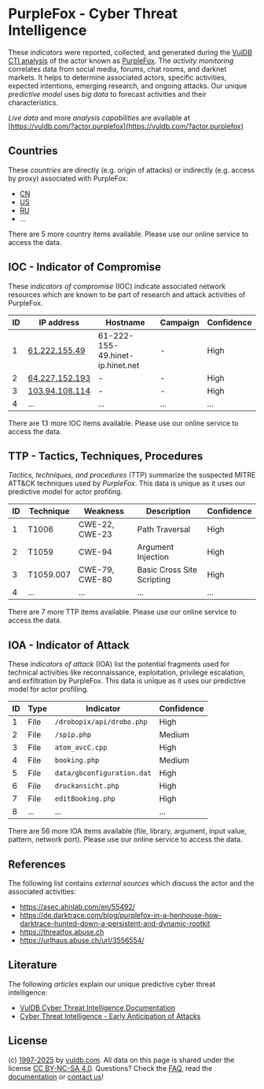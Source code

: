 # PurpleFox - Cyber Threat Intelligence

These _indicators_ were reported, collected, and generated during the [VulDB CTI analysis](https://vuldb.com/?kb.cti) of the actor known as [PurpleFox](https://vuldb.com/?actor.purplefox). The _activity monitoring_ correlates data from social media, forums, chat rooms, and darknet markets. It helps to determine associated actors, specific activities, expected intentions, emerging research, and ongoing attacks. Our unique _predictive model_ uses _big data_ to forecast activities and their characteristics.

_Live data_ and more _analysis capabilities_ are available at [https://vuldb.com/?actor.purplefox](https://vuldb.com/?actor.purplefox)

## Countries

These _countries_ are directly (e.g. origin of attacks) or indirectly (e.g. access by proxy) associated with PurpleFox:

* [CN](https://vuldb.com/?country.cn)
* [US](https://vuldb.com/?country.us)
* [RU](https://vuldb.com/?country.ru)
* ...

There are 5 more country items available. Please use our online service to access the data.

## IOC - Indicator of Compromise

These _indicators of compromise_ (IOC) indicate associated network resources which are known to be part of research and attack activities of PurpleFox.

ID | IP address | Hostname | Campaign | Confidence
-- | ---------- | -------- | -------- | ----------
1 | [61.222.155.49](https://vuldb.com/?ip.61.222.155.49) | 61-222-155-49.hinet-ip.hinet.net | - | High
2 | [64.227.152.193](https://vuldb.com/?ip.64.227.152.193) | - | - | High
3 | [103.94.108.114](https://vuldb.com/?ip.103.94.108.114) | - | - | High
4 | ... | ... | ... | ...

There are 13 more IOC items available. Please use our online service to access the data.

## TTP - Tactics, Techniques, Procedures

_Tactics, techniques, and procedures_ (TTP) summarize the suspected MITRE ATT&CK techniques used by _PurpleFox_. This data is unique as it uses our predictive model for actor profiling.

ID | Technique | Weakness | Description | Confidence
-- | --------- | -------- | ----------- | ----------
1 | T1006 | CWE-22, CWE-23 | Path Traversal | High
2 | T1059 | CWE-94 | Argument Injection | High
3 | T1059.007 | CWE-79, CWE-80 | Basic Cross Site Scripting | High
4 | ... | ... | ... | ...

There are 7 more TTP items available. Please use our online service to access the data.

## IOA - Indicator of Attack

These _indicators of attack_ (IOA) list the potential fragments used for technical activities like reconnaissance, exploitation, privilege escalation, and exfiltration by PurpleFox. This data is unique as it uses our predictive model for actor profiling.

ID | Type | Indicator | Confidence
-- | ---- | --------- | ----------
1 | File | `/drobopix/api/drobo.php` | High
2 | File | `/spip.php` | Medium
3 | File | `atom_avcC.cpp` | High
4 | File | `booking.php` | Medium
5 | File | `data/gbconfiguration.dat` | High
6 | File | `druckansicht.php` | High
7 | File | `editBooking.php` | High
8 | ... | ... | ...

There are 56 more IOA items available (file, library, argument, input value, pattern, network port). Please use our online service to access the data.

## References

The following list contains _external sources_ which discuss the actor and the associated activities:

* https://asec.ahnlab.com/en/55492/
* https://de.darktrace.com/blog/purplefox-in-a-henhouse-how-darktrace-hunted-down-a-persistent-and-dynamic-rootkit
* https://threatfox.abuse.ch
* https://urlhaus.abuse.ch/url/3556554/

## Literature

The following _articles_ explain our unique predictive cyber threat intelligence:

* [VulDB Cyber Threat Intelligence Documentation](https://vuldb.com/?kb.cti)
* [Cyber Threat Intelligence - Early Anticipation of Attacks](https://www.scip.ch/en/?labs.20201022)

## License

(c) [1997-2025](https://vuldb.com/?kb.changelog) by [vuldb.com](https://vuldb.com/?kb.about). All data on this page is shared under the license [CC BY-NC-SA 4.0](https://creativecommons.org/licenses/by-nc-sa/4.0/). Questions? Check the [FAQ](https://vuldb.com/?kb.faq), read the [documentation](https://vuldb.com/?kb) or [contact us](https://vuldb.com/?contact)!
